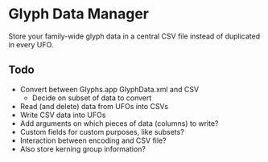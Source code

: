 # Glyph Data Manager

Store your family-wide glyph data in a central CSV file instead of duplicated in every UFO.

## Todo

- Convert between Glyphs.app GlyphData.xml and CSV
    - Decide on subset of data to convert
- Read (and delete) data from UFOs into CSVs
- Write CSV data into UFOs
- Add arguments on which pieces of data (columns) to write?
- Custom fields for custom purposes, like subsets?
- Interaction between encoding and CSV file?
- Also store kerning group information?
